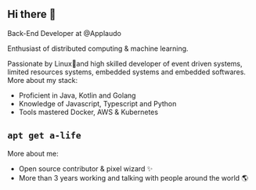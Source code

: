 ## Hi there 👋

Back-End Developer at @Applaudo

Enthusiast of distributed computing & machine learning.

Passionate by Linux🐧and high skilled developer of event driven systems, limited resources systems, embedded systems and embedded softwares. More about my stack:
- Proficient in Java, Kotlin and Golang
- Knowledge of Javascript, Typescript and Python
- Tools mastered Docker, AWS & Kubernetes

## `apt get a-life`
More about me:
- Open source contributor & pixel wizard ✨
- More than 3 years working and talking with people around the world 🌎
